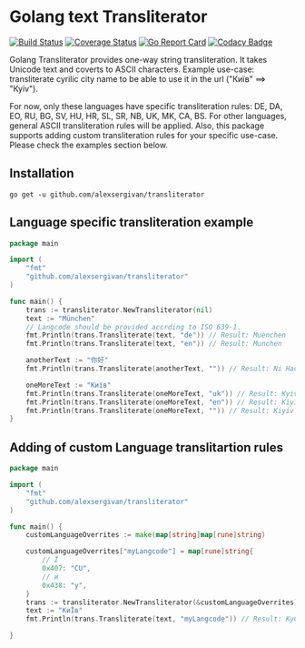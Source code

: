 Golang text Transliterator
==============

[![Build Status](https://travis-ci.com/alexsergivan/transliterator.svg?branch=master)](https://travis-ci.com/github/alexsergivan/transliterator)
[![Coverage Status](https://coveralls.io/repos/github/alexsergivan/transliterator/badge.svg)](https://coveralls.io/github/alexsergivan/transliterator)
[![Go Report Card](https://goreportcard.com/badge/github.com/alexsergivan/transliterator)](https://goreportcard.com/report/github.com/alexsergivan/transliterator)
[![Codacy Badge](https://api.codacy.com/project/badge/Grade/9b062cd8ba9f4f7f850e167d6966b75b)](https://www.codacy.com/manual/alexsergivan/transliterator?utm_source=github.com&amp;utm_medium=referral&amp;utm_content=alexsergivan/transliterator&amp;utm_campaign=Badge_Grade)


Golang Transliterator provides one-way string transliteration. It takes Unicode text and coverts to ASCII characters.
Example use-case: transliterate cyrilic city name to be able to use it in the url ("Київ" ==> "Куiv").

For now, only these languages have specific transliteration rules: DE, DA, EO, RU, BG, SV, HU, HR, SL, SR, NB, UK, MK, CA, BS. For other languages, general ASCII transliteration rules will be applied. Also, this package supports adding custom transliteration rules for your specific use-case. Please check the examples section below.


Installation
------------

```
go get -u github.com/alexsergivan/transliterator
```


Language specific transliteration example
------

```go
package main

import (
	"fmt"
	"github.com/alexsergivan/transliterator"
)

func main() {
	trans := transliterator.NewTransliterator(nil)
	text := "München"
	// Langcode should be provided accrding to ISO 639-1.
	fmt.Println(trans.Transliterate(text, "de")) // Result: Muenchen
	fmt.Println(trans.Transliterate(text, "en")) // Result: Munchen

	anotherText := "你好"
	fmt.Println(trans.Transliterate(anotherText, "")) // Result: Ni Hao

	oneMoreText := "Київ"
	fmt.Println(trans.Transliterate(oneMoreText, "uk")) // Result: Kyiv
	fmt.Println(trans.Transliterate(oneMoreText, "en")) // Result: Kiyiv
	fmt.Println(trans.Transliterate(oneMoreText, "")) // Result: Kiyiv
}
```

Adding of custom Language translitartion rules
------

```go
package main

import (
	"fmt"
	"github.com/alexsergivan/transliterator"
)

func main() {
	customLanguageOverrites := make(map[string]map[rune]string)

	customLanguageOverrites["myLangcode"] = map[rune]string{
		// Ї
		0x407: "CU",
		// и
		0x438: "y",
	}
	trans := transliterator.NewTransliterator(&customLanguageOverrites)
	text := "КиЇв"
	fmt.Println(trans.Transliterate(text, "myLangcode")) // Result: KyCUv

}
```
